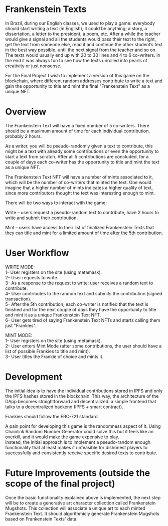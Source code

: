 # Frankenstein Texts

In Brazil, during our English classes, we used to play a game: everybody should start writing a text (in English), it could be anything; a story, a dissertation, a letter to the president, a poem, etc. After a while the teacher would give a signal and all the students would pass their text to the right, get the text from someone else, read it and continue the other student’s text in the best way possible, until the next signal from the teacher and so on. The texts would usually end up with 20 to 30 lines and 4 to 6 co-writers. In the end it was always fun to see how the texts unrolled into pearls of creativity or just nonsense.

For the Final Project I wish to implement a version of this game on the blockchain, where different random addresses contribute to write a text and gain the opportunity to title and mint the final "Frankenstein Text" as a unique NFT.

# Overview

The Frankenstein Text will have a fixed number of 5 co-writers. There should be a maximum amount of time for each individual contribution, probably 2 hours.

As a writer, you will be pseudo-randomly given a text to contribute, this might be a text with already some contributions or even the opportunity to start a text from scratch. After all 5 contributions are concluded, for a couple of days each co-writer has the opportunity to title and mint the text as a unique NFT.

The Frankenstein Text NFT will have a number of mints associated to it, which will be the number of co-writers that minted the text. One would imagine that a higher number of mints indicates a higher quality of text, since more contributors thought the text was interesting enough to mint.

There will be two ways to interact with the game:

Write – users request a pseudo-random text to contribute, have 2 hours to write and submit their contribution.

Mint – users have access to their list of finalized Frankenstein Texts that they can title and mint for a limited amount of time after the 5th contribution.

# User Workflow

WRITE MODE:<br/>
1- User registers on the site (using metamask).<br/>
2- User requests to write.<br/>
3- As a response to the request to write: user receives a random text to contribute.<br/>
4- User contributes to the random text and submits the contribution (signed transaction).<br/>
5- After the 5th contribution, each co-writer is notified that the text is finished and for the next couple of days they have the opportunity to title and mint it as a unique Frankenstein Text NFT.<br/>
6- User gets tired of saying Frankenstein Text NFTs and starts calling them just "Frankies".

MINT MODE:<br/>
1- User registers on the site (using metamask).<br/>
2- User enters Mint Mode (after some contributions, the user should have a list of possible Frankies to title and mint).<br/>
3- User titles the Frankie of choice and mints it.

# Development

The initial idea is to have the individual contributions stored in IPFS and only the IPFS hashes stored in the blockchain. This way, the architecture of the DApp becomes straightforward and decentralized: a simple frontend that talks to a decentralized backend (IPFS + smart contract).

Frankies should follow the ERC-721 standard.

A pain point for developing this game is the randomness aspect of it. Using Chainlink Random Number Generator could solve this but it feels like an overkill, and it would make the game expensive to play.<br/>
Instead, the initial approach is to implement a pseudo-random enough functionality that at least makes it unfeasible for dishonest players to successfully and consistently receive specific desired texts to contribute.

# Future Improvements (outside the scope of the final project)

Once the basic functionality explained above is implemented, the next step will be to create a generative art character collection called Frankenstein Mugshots. This collection will associate a unique art to each minted Frankenstein Text. It should algorithmicly generate Frankenstein Mugshots based on Frankenstein Texts' data.
